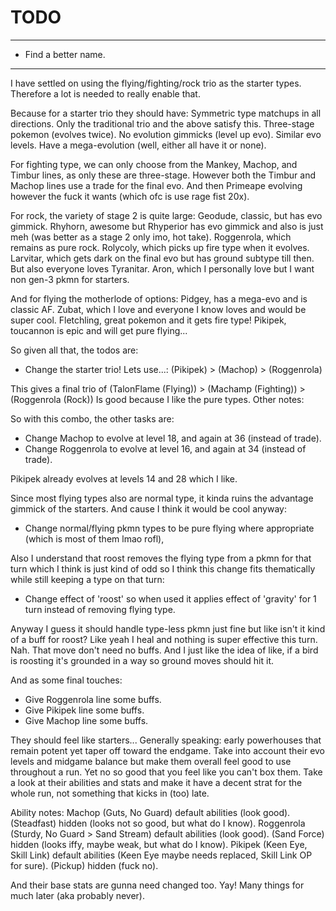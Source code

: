 
# TODO

---

- Find a better name.

---

I have settled on using the flying/fighting/rock trio as the starter types.
Therefore a lot is needed to really enable that.

Because for a starter trio they should have:
Symmetric type matchups in all directions. Only the traditional trio and the above satisfy this.
Three-stage pokemon (evolves twice).
No evolution gimmicks (level up evo).
Similar evo levels.
Have a mega-evolution (well, either all have it or none).

For fighting type, we can only choose from the Mankey, Machop, and Timbur lines, as only these are three-stage.
However both the Timbur and Machop lines use a trade for the final evo.
And then Primeape evolving however the fuck it wants (which ofc is use rage fist 20x).

For rock, the variety of stage 2 is quite large:
Geodude, classic, but has evo gimmick.
Rhyhorn, awesome but Rhyperior has evo gimmick and also is just meh (was better as a stage 2 only imo, hot take).
Roggenrola, which remains as pure rock.
Rolycoly, which picks up fire type when it evolves.
Larvitar, which gets dark on the final evo but has ground subtype till then. But also everyone loves Tyranitar.
Aron, which I personally love but I want non gen-3 pkmn for starters.

And for flying the motherlode of options:
Pidgey, has a mega-evo and is classic AF.
Zubat, which I love and everyone I know loves and would be super cool.
Fletchling, great pokemon and it gets fire type!
Pikipek, toucannon is epic and will get pure flying...

So given all that, the todos are:

- Change the starter trio! Lets use...: (Pikipek) > (Machop) > (Roggenrola)

This gives a final trio of (TalonFlame (Flying)) > (Machamp (Fighting)) > (Roggenrola (Rock))
Is good because I like the pure types. Other notes:

So with this combo, the other tasks are:

- Change Machop to evolve at level 18, and again at 36 (instead of trade).
- Change Roggenrola to evolve at level 16, and again at 34 (instead of trade).

Pikipek already evolves at levels 14 and 28 which I like.

Since most flying types also are normal type, it kinda ruins the advantage
gimmick of the starters. And cause I think it would be cool anyway:
- Change normal/flying pkmn types to be pure flying where appropriate (which is most of them lmao rofl),

Also I understand that roost removes the flying type from a pkmn for that turn which I think
is just kind of odd so I think this change fits thematically while still keeping a type on that turn:
- Change effect of 'roost' so when used it applies effect of 'gravity' for 1 turn instead of removing flying type.

Anyway I guess it should handle type-less pkmn just fine but like isn't it kind of a buff for roost?
Like yeah I heal and nothing is super effective this turn. Nah. That move don't need no buffs.
And I just like the idea of like, if a bird is roosting it's grounded in a way so ground moves should hit it.

And as some final touches:
- Give Roggenrola line some buffs.
- Give Pikipek line some buffs.
- Give Machop line some buffs.

They should feel like starters... Generally speaking: early powerhouses that remain potent yet taper off toward the endgame.
Take into account their evo levels and midgame balance but make them overall feel good to use throughout a run. Yet no so good
that you feel like you can't box them. Take a look at their abilities and stats and make it have a decent strat for the whole
run, not something that kicks in (too) late.

Ability notes:
Machop (Guts, No Guard) default abilities (look good).
       (Steadfast) hidden (looks not so good, but what do I know).
Roggenrola (Sturdy, No Guard > Sand Stream) default abilities (look good).
           (Sand Force) hidden (looks iffy, maybe weak, but what do I know).
Pikipek (Keen Eye, Skill Link) default abilities (Keen Eye maybe needs replaced, Skill Link OP for sure).
        (Pickup) hidden (fuck no).

And their base stats are gunna need changed too.
Yay! Many things for much later (aka probably never).
